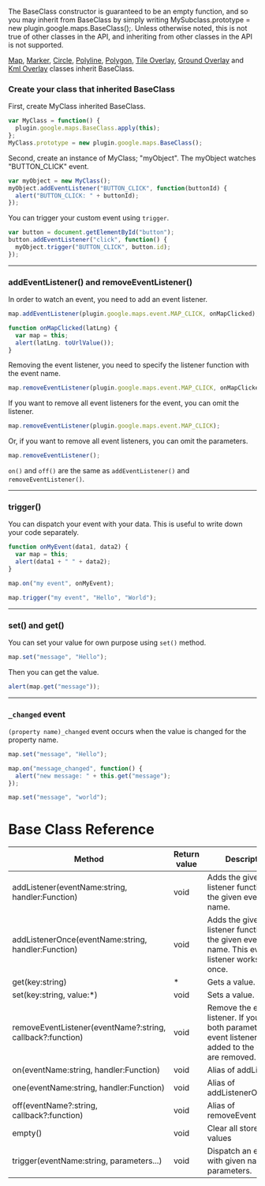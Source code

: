 The BaseClass constructor is guaranteed to be an empty function, and so you may inherit from BaseClass by simply writing MySubclass.prototype = new plugin.google.maps.BaseClass();. Unless otherwise noted, this is not true of other classes in the API, and inheriting from other classes in the API is not supported.

[Map](../Map/README.md), [Marker](../Marker/README.md), [Circle](../Circle/README.md), [Polyline](../Polyline/README.md), [Polygon](../Polygon/README.md), [Tile Overlay](../TileOverlay/README.md), [Ground Overlay](../GroundOverlay/README.md) and [Kml Overlay](../KmlOverlay/README.md) classes inherit BaseClass.

### Create your class that inherited BaseClass

First, create MyClass inherited BaseClass.
```js
var MyClass = function() {
  plugin.google.maps.BaseClass.apply(this);
};
MyClass.prototype = new plugin.google.maps.BaseClass();
```

Second, create an instance of MyClass; "myObject".
The myObject watches "BUTTON_CLICK" event.
```js
var myObject = new MyClass();
myObject.addEventListener("BUTTON_CLICK", function(buttonId) {
  alert("BUTTON_CLICK: " + buttonId);
});
```

You can trigger your custom event using `trigger`.
```js
var button = document.getElementById("button");
button.addEventListener("click", function() {
  myObject.trigger("BUTTON_CLICK", button.id);
});
```

***

### addEventListener() and removeEventListener()
In order to watch an event, you need to add an event listener.
```js
map.addEventListener(plugin.google.maps.event.MAP_CLICK, onMapClicked);

function onMapClicked(latLng) {
  var map = this;
  alert(latLng. toUrlValue());
}
```

Removing the event listener, you need to specify the listener function with the event name.
```js
map.removeEventListener(plugin.google.maps.event.MAP_CLICK, onMapClicked);
```

If you want to remove all event listeners for the event, you can omit the listener.
```js
map.removeEventListener(plugin.google.maps.event.MAP_CLICK);
```

Or, if you want to remove all event listeners, you can omit the parameters.
```js
map.removeEventListener();
```

`on()` and `off()` are the same as `addEventListener()` and `removeEventListener()`.

***

### trigger()
You can dispatch your event with your data.
This is useful to write down your code separately.
```js
function onMyEvent(data1, data2) {
  var map = this;
  alert(data1 + " " + data2);
}

map.on("my event", onMyEvent);

map.trigger("my event", "Hello", "World");
```

***

### set() and get()
You can set your value for own purpose using `set()` method.
```js
map.set("message", "Hello");
```

Then you can get the value.
```js
alert(map.get("message"));
```

***

### `_changed` event
`(property name)_changed` event occurs when the value is changed for the property name.
```js
map.set("message", "Hello");

map.on("message_changed", function() {
  alert("new message: " + this.get("message");
});

map.set("message", "world");
```

# Base Class Reference

Method | Return value | Description
----|------|----
addListener(eventName:string, handler:Function) | void | Adds the given listener function to the given event name.
addListenerOnce(eventName:string, handler:Function) | void | Adds the given listener function to the given event name. This event listener works only at once.
get(key:string) | * | Gets a value.
set(key:string, value:*) | void | Sets a value.
removeEventListener(eventName?:string, callback?:function) | void | Remove the event listener. If you omit both parameters, all event listeners that added to the object are removed.
on(eventName:string, handler:Function) | void | Alias of addListener.
one(eventName:string, handler:Function) | void | Alias of addListenerOnce.
off(eventName?:string, callback?:function) | void | Alias of removeEventListener.
empty() | void | Clear all stored values
trigger(eventName:string, parameters...) | void | Dispatch an event with given name and parameters.
